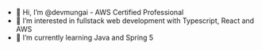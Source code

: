 - 👋 Hi, I’m @devmungai - AWS Certified Professional
- 👀 I’m interested in fullstack web development with Typescript, React and AWS
- 🌱 I’m currently learning Java and Spring 5
